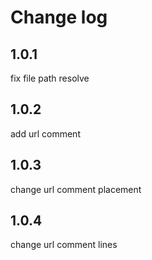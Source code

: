 # Change log

## 1.0.1

fix file path resolve

## 1.0.2

add url comment

## 1.0.3

change url comment placement

## 1.0.4

change url comment lines
